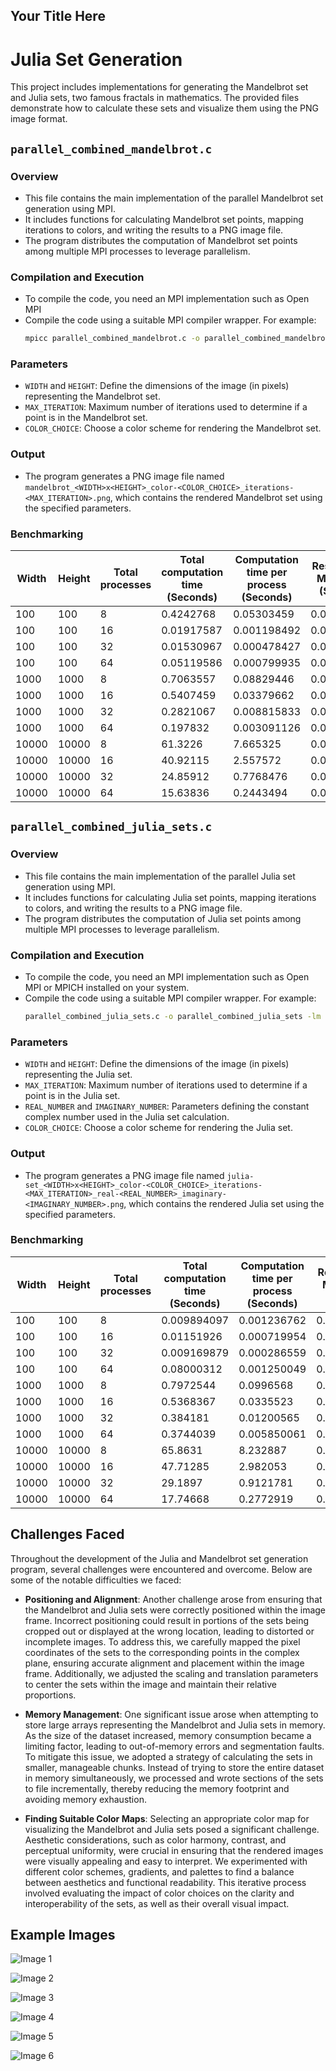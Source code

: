Your Title Here
---------------

# Julia Set Generation

This project includes implementations for generating the Mandelbrot set and Julia sets, two famous fractals in mathematics. The provided files demonstrate how to calculate these sets and visualize them using the PNG image format.

## `parallel_combined_mandelbrot.c`

### Overview

- This file contains the main implementation of the parallel Mandelbrot set generation using MPI.
- It includes functions for calculating Mandelbrot set points, mapping iterations to colors, and writing the results to a PNG image file.
- The program distributes the computation of Mandelbrot set points among multiple MPI processes to leverage parallelism.

### Compilation and Execution

- To compile the code, you need an MPI implementation such as Open MPI
- Compile the code using a suitable MPI compiler wrapper. For example:
  ```bash
  mpicc parallel_combined_mandelbrot.c -o parallel_combined_mandelbrot -lm -lpng
  ```

### Parameters

- `WIDTH` and `HEIGHT`: Define the dimensions of the image (in pixels) representing the Mandelbrot set.
- `MAX_ITERATION`: Maximum number of iterations used to determine if a point is in the Mandelbrot set.
- `COLOR_CHOICE`: Choose a color scheme for rendering the Mandelbrot set.

### Output

- The program generates a PNG image file named `mandelbrot_<WIDTH>x<HEIGHT>_color-<COLOR_CHOICE>_iterations-<MAX_ITERATION>.png`, which contains the rendered Mandelbrot set using the specified parameters.

### Benchmarking

| Width | Height | Total processes | Total computation time (Seconds) | Computation time per process (Seconds) | Resolution of MPI_Wtime (Seconds) |
| ----- | ------ | --------------- | -------------------------------- | -------------------------------------- | --------------------------------- |
| 100   | 100    | 8               | 0.4242768                        | 0.05303459                             | 0.000000001                       |
| 100   | 100    | 16              | 0.01917587                       | 0.001198492                            | 0.000000001                       |
| 100   | 100    | 32              | 0.01530967                       | 0.000478427                            | 0.000000001                       |
| 100   | 100    | 64              | 0.05119586                       | 0.000799935                            | 0.000000001                       |
| 1000  | 1000   | 8               | 0.7063557                        | 0.08829446                             | 0.000000001                       |
| 1000  | 1000   | 16              | 0.5407459                        | 0.03379662                             | 0.000000001                       |
| 1000  | 1000   | 32              | 0.2821067                        | 0.008815833                            | 0.000000001                       |
| 1000  | 1000   | 64              | 0.197832                         | 0.003091126                            | 0.000000001                       |
| 10000 | 10000  | 8               | 61.3226                          | 7.665325                               | 0.000000001                       |
| 10000 | 10000  | 16              | 40.92115                         | 2.557572                               | 0.000000001                       |
| 10000 | 10000  | 32              | 24.85912                         | 0.7768476                              | 0.000000001                       |
| 10000 | 10000  | 64              | 15.63836                         | 0.2443494                              | 0.000000001                       |

## `parallel_combined_julia_sets.c`

### Overview

- This file contains the main implementation of the parallel Julia set generation using MPI.
- It includes functions for calculating Julia set points, mapping iterations to colors, and writing the results to a PNG image file.
- The program distributes the computation of Julia set points among multiple MPI processes to leverage parallelism.

### Compilation and Execution

- To compile the code, you need an MPI implementation such as Open MPI or MPICH installed on your system.
- Compile the code using a suitable MPI compiler wrapper. For example:
  ```bash
  parallel_combined_julia_sets.c -o parallel_combined_julia_sets -lm -lpng
  ```

### Parameters

- `WIDTH` and `HEIGHT`: Define the dimensions of the image (in pixels) representing the Julia set.
- `MAX_ITERATION`: Maximum number of iterations used to determine if a point is in the Julia set.
- `REAL_NUMBER` and `IMAGINARY_NUMBER`: Parameters defining the constant complex number used in the Julia set calculation.
- `COLOR_CHOICE`: Choose a color scheme for rendering the Julia set.

### Output

- The program generates a PNG image file named `julia-set_<WIDTH>x<HEIGHT>_color-<COLOR_CHOICE>_iterations-<MAX_ITERATION>_real-<REAL_NUMBER>_imaginary-<IMAGINARY_NUMBER>.png`, which contains the rendered Julia set using the specified parameters.

### Benchmarking

| Width | Height | Total processes | Total computation time (Seconds) | Computation time per process (Seconds) | Resolution of MPI_Wtime (Seconds) | Real Number | Imaginary Number |
| ----- | ------ | --------------- | -------------------------------- | -------------------------------------- | --------------------------------- | ----------- | ---------------- |
| 100   | 100    | 8               | 0.009894097                      | 0.001236762                            | 0.000000001                       | \-0.8       | \-0.089          |
| 100   | 100    | 16              | 0.01151926                       | 0.000719954                            | 0.000000001                       | \-0.8       | \-0.089          |
| 100   | 100    | 32              | 0.009169879                      | 0.000286559                            | 0.000000001                       | \-0.8       | \-0.089          |
| 100   | 100    | 64              | 0.08000312                       | 0.001250049                            | 0.000000001                       | \-0.8       | \-0.089          |
| 1000  | 1000   | 8               | 0.7972544                        | 0.0996568                              | 0.000000001                       | \-0.8       | \-0.089          |
| 1000  | 1000   | 16              | 0.5368367                        | 0.0335523                              | 0.000000001                       | \-0.8       | \-0.089          |
| 1000  | 1000   | 32              | 0.384181                         | 0.01200565                             | 0.000000001                       | \-0.8       | \-0.089          |
| 1000  | 1000   | 64              | 0.3744039                        | 0.005850061                            | 0.000000001                       | \-0.8       | \-0.089          |
| 10000 | 10000  | 8               | 65.8631                          | 8.232887                               | 0.000000001                       | \-0.8       | \-0.089          |
| 10000 | 10000  | 16              | 47.71285                         | 2.982053                               | 0.000000001                       | \-0.8       | \-0.089          |
| 10000 | 10000  | 32              | 29.1897                          | 0.9121781                              | 0.000000001                       | \-0.8       | \-0.089          |
| 10000 | 10000  | 64              | 17.74668                         | 0.2772919                              | 0.000000001                       | \-0.8       | \-0.089          |


## Challenges Faced

Throughout the development of the Julia and Mandelbrot set generation program, several challenges were encountered and overcome. Below are some of the notable difficulties we faced:

- **Positioning and Alignment**:  Another challenge arose from ensuring that the Mandelbrot and Julia sets were correctly positioned within the image frame. Incorrect positioning could result in portions of the sets being cropped out or displayed at the wrong location, leading to distorted or incomplete images. To address this, we carefully mapped the pixel coordinates of the sets to the corresponding points in the complex plane, ensuring accurate alignment and placement within the image frame. Additionally, we adjusted the scaling and translation parameters to center the sets within the image and maintain their relative proportions.

- **Memory Management**: One significant issue arose when attempting to store large arrays representing the Mandelbrot and Julia sets in memory. As the size of the dataset increased, memory consumption became a limiting factor, leading to out-of-memory errors and segmentation faults. To mitigate this issue, we adopted a strategy of calculating the sets in smaller, manageable chunks. Instead of trying to store the entire dataset in memory simultaneously, we processed and wrote sections of the sets to file incrementally, thereby reducing the memory footprint and avoiding memory exhaustion.

- **Finding Suitable Color Maps**: Selecting an appropriate color map for visualizing the Mandelbrot and Julia sets posed a significant challenge. Aesthetic considerations, such as color harmony, contrast, and perceptual uniformity, were crucial in ensuring that the rendered images were visually appealing and easy to interpret. We experimented with different color schemes, gradients, and palettes to find a balance between aesthetics and functional readability. This iterative process involved evaluating the impact of color choices on the clarity and interoperability of the sets, as well as their overall visual impact.

## Example Images

![Image 1](assets/output_10000x10000_color-1_iterations-1000.png)

![Image 2](assets/output_10000x10000_color-1_iterations-1000_real--0.800000_imaginary-0.156000.png)

![Image 3](assets/output_1000x1000_color-16_iterations-1000_real--0.800000_imaginary--0.177000.png)

![Image 4](assets/output_1000x1000_color-14_iterations-1000_real--0.800000_imaginary--0.098000.png)

![Image 5](assets/output_1000x1000_color-3_iterations-1000_real--0.800000_imaginary--0.156000.png)

![Image 6](assets/output_1000x1000_color-1_iterations-1000_real--0.726990_imaginary-0.188990.png)